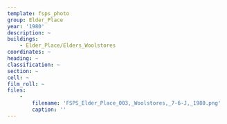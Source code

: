 ```yaml
---
template: fsps_photo
group: Elder_Place
year: '1980'
description: ~
buildings:
    - Elder_Place/Elders_Woolstores
coordinates: ~
heading: ~
classification: ~
section: ~
cell: ~
film_roll: ~
files:
    -
        filename: 'FSPS_Elder_Place_003,_Woolstores,_7-6-J,_1980.png'
        caption: ''
---
```


